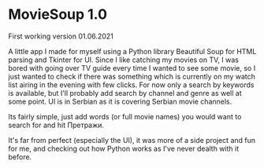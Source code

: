 # MovieSoup 1.0

First working version 01.06.2021

A little app I made for myself using a Python library Beautiful Soup for HTML parsing and Tkinter for UI. Since I like catching my movies on TV, I was bored with going over TV guide every time I wanted to see some movie, so I just wanted to check if there was something which is currently on my watch list airing in the evening with few clicks. For now only a search by keywords is available, but I'll probably add search by channel and genre as well at some point. UI is in Serbian as it is covering Serbian movie channels.

Its fairly simple, just add words (or full movie names) you would want to search for and hit Претражи.

It's far from perfect (especially the UI), it was more of a side project and fun for me, and checking out how Python works as I've never dealth with it before.


